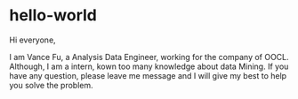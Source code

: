 # hello-world

Hi everyone,

I am Vance Fu, a Analysis Data Engineer, working for the company of OOCL.
Although, I am a intern, kown too many knowledge about data Mining. If 
you have any question, please leave me message and I will give my best to
help you solve the problem.
